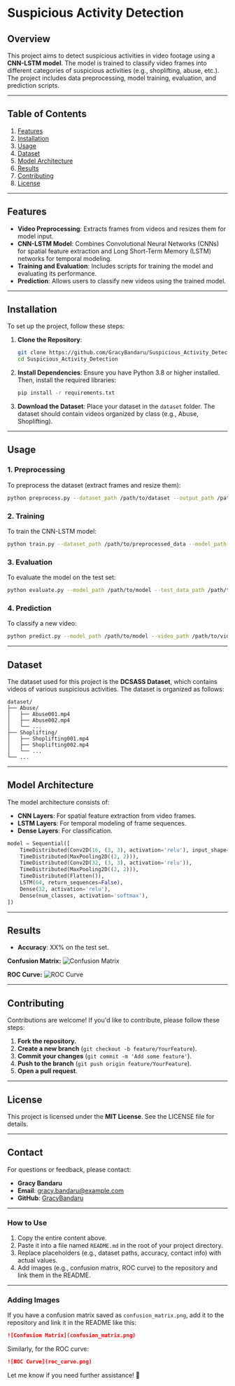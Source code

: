 # Suspicious Activity Detection

## Overview
This project aims to detect suspicious activities in video footage using a **CNN-LSTM model**. The model is trained to classify video frames into different categories of suspicious activities (e.g., shoplifting, abuse, etc.). The project includes data preprocessing, model training, evaluation, and prediction scripts.

---

## Table of Contents
1. [Features](#features)
2. [Installation](#installation)
3. [Usage](#usage)
4. [Dataset](#dataset)
5. [Model Architecture](#model-architecture)
6. [Results](#results)
7. [Contributing](#contributing)
8. [License](#license)

---

## Features
- **Video Preprocessing**: Extracts frames from videos and resizes them for model input.
- **CNN-LSTM Model**: Combines Convolutional Neural Networks (CNNs) for spatial feature extraction and Long Short-Term Memory (LSTM) networks for temporal modeling.
- **Training and Evaluation**: Includes scripts for training the model and evaluating its performance.
- **Prediction**: Allows users to classify new videos using the trained model.

---

## Installation
To set up the project, follow these steps:

1. **Clone the Repository**:
   ```bash
   git clone https://github.com/GracyBandaru/Suspicious_Activity_Detection.git
   cd Suspicious_Activity_Detection
   ```

2. **Install Dependencies**:
   Ensure you have Python 3.8 or higher installed. Then, install the required libraries:
   ```bash
   pip install -r requirements.txt
   ```

3. **Download the Dataset**:
   Place your dataset in the `dataset` folder. The dataset should contain videos organized by class (e.g., Abuse, Shoplifting).

---

## Usage

### 1. Preprocessing
To preprocess the dataset (extract frames and resize them):
```bash
python preprocess.py --dataset_path /path/to/dataset --output_path /path/to/output
```

### 2. Training
To train the CNN-LSTM model:
```bash
python train.py --dataset_path /path/to/preprocessed_data --model_path /path/to/save_model
```

### 3. Evaluation
To evaluate the model on the test set:
```bash
python evaluate.py --model_path /path/to/model --test_data_path /path/to/test_data
```

### 4. Prediction
To classify a new video:
```bash
python predict.py --model_path /path/to/model --video_path /path/to/video
```

---

## Dataset
The dataset used for this project is the **DCSASS Dataset**, which contains videos of various suspicious activities. The dataset is organized as follows:

```
dataset/
├── Abuse/
│   ├── Abuse001.mp4
│   ├── Abuse002.mp4
│   └── ...
├── Shoplifting/
│   ├── Shoplifting001.mp4
│   ├── Shoplifting002.mp4
│   └── ...
└── ...
```

---

## Model Architecture
The model architecture consists of:

- **CNN Layers**: For spatial feature extraction from video frames.
- **LSTM Layers**: For temporal modeling of frame sequences.
- **Dense Layers**: For classification.

```python
model = Sequential([
    TimeDistributed(Conv2D(16, (3, 3), activation='relu'), input_shape=(max_frames, img_size[0], img_size[1], 1)),
    TimeDistributed(MaxPooling2D((2, 2))),
    TimeDistributed(Conv2D(32, (3, 3), activation='relu')),
    TimeDistributed(MaxPooling2D((2, 2))),
    TimeDistributed(Flatten()),
    LSTM(64, return_sequences=False),
    Dense(32, activation='relu'),
    Dense(num_classes, activation='softmax'),
])
```

---

## Results
- **Accuracy**: XX% on the test set.

**Confusion Matrix:**
![Confusion Matrix](confusion_matrix.png)

**ROC Curve:**
![ROC Curve](roc_curve.png)

---

## Contributing
Contributions are welcome! If you'd like to contribute, please follow these steps:

1. **Fork the repository.**
2. **Create a new branch** (`git checkout -b feature/YourFeature`).
3. **Commit your changes** (`git commit -m 'Add some feature'`).
4. **Push to the branch** (`git push origin feature/YourFeature`).
5. **Open a pull request**.

---

## License
This project is licensed under the **MIT License**. See the LICENSE file for details.

---

## Contact
For questions or feedback, please contact:

- **Gracy Bandaru**
- **Email**: gracy.bandaru@example.com
- **GitHub**: [GracyBandaru](https://github.com/GracyBandaru)

---

### **How to Use**
1. Copy the entire content above.
2. Paste it into a file named `README.md` in the root of your project directory.
3. Replace placeholders (e.g., dataset paths, accuracy, contact info) with actual values.
4. Add images (e.g., confusion matrix, ROC curve) to the repository and link them in the README.

---

### **Adding Images**
If you have a confusion matrix saved as `confusion_matrix.png`, add it to the repository and link it in the README like this:

```markdown
![Confusion Matrix](confusion_matrix.png)
```

Similarly, for the ROC curve:

```markdown
![ROC Curve](roc_curve.png)
```

Let me know if you need further assistance! 🚀

